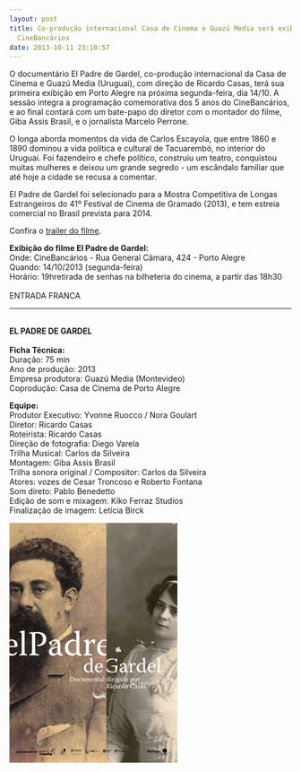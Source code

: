 ```yaml
---
layout: post
title: Co-produção internacional Casa de Cinema e Guazú Media será exibida no
  CineBancários
date: 2013-10-11 23:10:57
---
```

O documentário El Padre de Gardel, co-produção internacional da Casa de Cinema e Guazú Media (Uruguai), com direção de Ricardo Casas, terá sua primeira exibição em Porto Alegre na próxima segunda-feira, dia 14/10. A sessão integra a programação comemorativa dos 5 anos do CineBancários, e ao final contará com um bate-papo do diretor com o montador do filme, Giba Assis Brasil, e o jornalista Marcelo Perrone.

O longa aborda momentos da vida de Carlos Escayola, que entre 1860 e 1890 dominou a vida política e cultural de Tacuarembó, no interior do Uruguai. Foi fazendeiro e chefe político, construiu um teatro, conquistou muitas mulheres e deixou um grande segredo - um escândalo familiar que até hoje a cidade se recusa a comentar.

El Padre de Gardel foi selecionado para a Mostra Competitiva de Longas Estrangeiros do 41º Festival de Cinema de Gramado (2013), e tem estreia comercial no Brasil prevista para 2014.

Confira o [trailer do filme](https://youtu.be/scw8ppPpev8).

**Exibição do filme El Padre de Gardel:**\
Onde: CineBancários - Rua General Câmara, 424 - Porto Alegre\
Quando: 14/10/2013 (segunda-feira)\
Horário: 19hretirada de senhas na bilheteria do cinema, a partir das 18h30\
 \
ENTRADA FRANCA 

- - -

\
**EL PADRE DE GARDEL**\
 \
**Ficha Técnica:**\
Duração: 75 min\
Ano de produção: 2013\
Empresa produtora: Guazú Media (Montevideo)\
Coprodução: Casa de Cinema de Porto Alegre

**Equipe:**\
Produtor Executivo: Yvonne Ruocco / Nora Goulart\
Diretor: Ricardo Casas\
Roteirista: Ricardo Casas\
Direção de fotografia: Diego Varela\
Trilha Musical: Carlos da Silveira\
Montagem: Giba Assis Brasil\
Trilha sonora original / Compositor: Carlos da Silveira\
Atores: vozes de Cesar Troncoso e Roberto Fontana\
Som direto: Pablo Benedetto\
Edição de som e mixagem: Kiko Ferraz Studios\
Finalização de imagem: Letícia Birck

![](/uploads/pdg-cartaz-red.jpg)